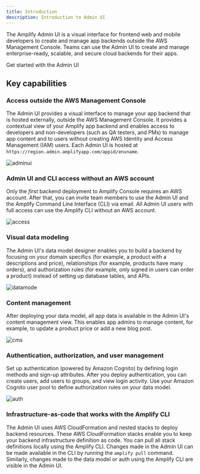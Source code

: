 ```yaml
---
title: Introduction
description: Introduction to Admin UI
---
```


The Amplify Admin UI is a visual interface for frontend web and mobile developers to create and manage app backends outside the AWS Management Console. Teams can use the Admin UI to create and manage enterprise-ready, scalable, and secure cloud backends for their apps. 

<docs-internal-link-button href="~/console/adminui/start.md">
  <span slot="text">Get started with the Admin UI</span>
</docs-internal-link-button>

## Key capabilities

### Access outside the AWS Management Console

The Admin UI provides a visual interface to manage your app backend that is hosted externally, outside the AWS Management Console. It provides a contextual view of your Amplify app backend and enables access to developers and non-developers (such as QA testers, and PMs) to manage app content and to users without creating AWS Identity and Access Management (IAM) users. Each Admin UI is hosted at `https://region.admin.amplifyapp.com/appid/envname`.

![adminui](~/images/console/adminui.png)

### Admin UI and CLI access without an AWS account

Only the *first* backend deployment to Amplify Console requires an AWS account. After that, you can invite team members to use the Admin UI and the Amplify Command Line Interface (CLI) via email. All Admin UI users with full access can use the Amplify CLI without an AWS account.

![access](~/images/console/access.png)

### Visual data modeling

The Admin UI's data model designer enables you to build a backend by focusing on your domain specifics (for example, a product with a descriptions and price), relationships (for example, products have many orders), and authorization rules (for example, only signed in users can order a product) instead of setting up database tables, and APIs.

![datamode](~/images/console/datamodel.gif)

### Content management

After deploying your data model, all app data is available in the Admin UI's content management view. This enables app admins to manage content, for example, to update a product price or add a new blog post.

![cms](~/images/console/cms.png)

### Authentication, authorization, and user management

Set up authentication (powered by Amazon Cognito) by defining login methods and sign-up attributes. After you deploy authentication, you can create users, add users to groups, and view login activity. Use your Amazon Cognito user pool to define authorization rules on your data model.

![auth](~/images/console/auth.png)


### Infrastructure-as-code that works with the Amplify CLI

The Admin UI uses AWS CloudFormation and nested stacks to deploy backend resources. These AWS CloudFormation stacks enable you to keep your backend infrastructure definition as code. You can pull all stack definitions locally using the Amplify CLI. Changes made in the Admin UI can be made available in the CLI by running the `amplify pull` command. Similarly, changes made to the data model or auth using the Amplify CLI are visible in the Admin UI.




